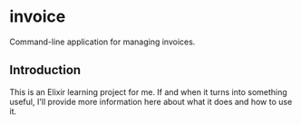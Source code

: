 # invoice

Command-line application for managing invoices.

## Introduction

This is an Elixir learning project for me.  If and when it turns into something useful, I'll provide more information here about what it does and how to use it.
